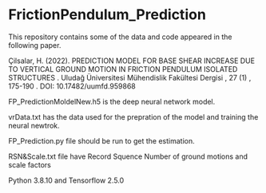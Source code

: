 # FrictionPendulum_Prediction

This repository contains some of the data and code appeared in the following paper.

Çilsalar, H. (2022). PREDICTION MODEL FOR BASE SHEAR INCREASE DUE TO VERTICAL GROUND MOTION IN FRICTION PENDULUM ISOLATED STRUCTURES . Uludağ Üniversitesi Mühendislik Fakültesi Dergisi , 27 (1) , 175-190 . DOI: 10.17482/uumfd.959868

FP_PredictionMoldelNew.h5 is the deep neural network model.

vrData.txt has the data used for the prepration of the model and training the neural newtrok.

FP_Prediction.py file should be run to get the estimation.

RSN&Scale.txt file have Record Squence Number of ground motions and scale factors

Python 3.8.10 and Tensorflow 2.5.0
